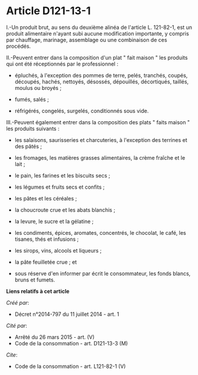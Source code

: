 # Article D121-13-1

I.-Un produit brut, au sens du deuxième alinéa de l'article L. 121-82-1, est un produit alimentaire n'ayant subi aucune
modification importante, y compris par chauffage, marinage, assemblage ou une combinaison de ces procédés. 

II.-Peuvent entrer dans la composition d'un plat " fait maison " les produits qui ont été réceptionnés par le professionnel :

- épluchés, à l'exception des pommes de terre, pelés, tranchés, coupés, découpés, hachés, nettoyés, désossés, dépouillés,
décortiqués, taillés, moulus ou broyés ;

- fumés, salés ;

- réfrigérés, congelés, surgelés, conditionnés sous vide. 

III.-Peuvent également entrer dans la composition des plats " faits maison " les produits suivants :

- les salaisons, saurisseries et charcuteries, à l'exception des terrines et des pâtés ;

- les fromages, les matières grasses alimentaires, la crème fraîche et le lait ;

- le pain, les farines et les biscuits secs ;

- les légumes et fruits secs et confits ;

- les pâtes et les céréales ;

- la choucroute crue et les abats blanchis ;

- la levure, le sucre et la gélatine ;

- les condiments, épices, aromates, concentrés, le chocolat, le café, les tisanes, thés et infusions ;

- les sirops, vins, alcools et liqueurs ;

- la pâte feuilletée crue ; et

- sous réserve d'en informer par écrit le consommateur, les fonds blancs, bruns et fumets.

**Liens relatifs à cet article**

_Créé par_:

  - Décret n°2014-797 du 11 juillet 2014 - art. 1

_Cité par_:

  - Arrêté du 26 mars 2015 - art. (V)
  - Code de la consommation - art. D121-13-3 (M)

_Cite_:

  - Code de la consommation - art. L121-82-1 (V)
